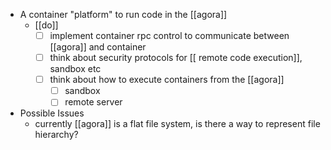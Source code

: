 - A container "platform" to run code in the [[agora]]
	- [[do]]
		- [ ]  implement container rpc control to communicate between [[agora]] and container
		- [ ] think about security protocols for [[ remote code execution]], sandbox etc
		- [ ] think about how to execute containers from the [[agora]]
			- [ ] sandbox
			- [ ] remote server

- Possible Issues
	- currently [[agora]] is a flat file system, is there a way to represent file hierarchy?